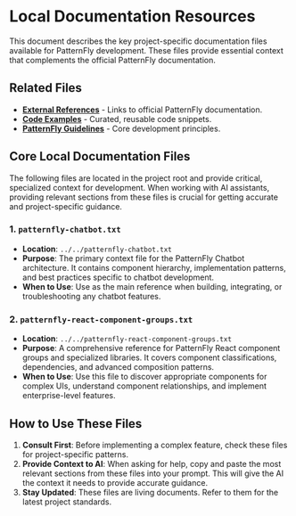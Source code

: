 # Local Documentation Resources

This document describes the key project-specific documentation files available for PatternFly development. These files provide essential context that complements the official PatternFly documentation.

## Related Files
- [**External References**](./external-links.md) - Links to official PatternFly documentation.
- [**Code Examples**](./code-examples.md) - Curated, reusable code snippets.
- [**PatternFly Guidelines**](../guidelines/README.md) - Core development principles.

## Core Local Documentation Files

The following files are located in the project root and provide critical, specialized context for development. When working with AI assistants, providing relevant sections from these files is crucial for getting accurate and project-specific guidance.

### 1. `patternfly-chatbot.txt`

-   **Location**: `../../patternfly-chatbot.txt`
-   **Purpose**: The primary context file for the PatternFly Chatbot architecture. It contains component hierarchy, implementation patterns, and best practices specific to chatbot development.
-   **When to Use**: Use as the main reference when building, integrating, or troubleshooting any chatbot features.

### 2. `patternfly-react-component-groups.txt`

-   **Location**: `../../patternfly-react-component-groups.txt`
-   **Purpose**: A comprehensive reference for PatternFly React component groups and specialized libraries. It covers component classifications, dependencies, and advanced composition patterns.
-   **When to Use**: Use this file to discover appropriate components for complex UIs, understand component relationships, and implement enterprise-level features.

## How to Use These Files

1.  **Consult First**: Before implementing a complex feature, check these files for project-specific patterns.
2.  **Provide Context to AI**: When asking for help, copy and paste the most relevant sections from these files into your prompt. This will give the AI the context it needs to provide accurate guidance.
3.  **Stay Updated**: These files are living documents. Refer to them for the latest project standards.